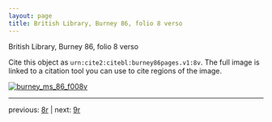 ```yaml
---
layout: page
title: British Library, Burney 86, folio 8 verso
---
```


British Library, Burney 86, folio 8 verso

Cite this object as `urn:cite2:citebl:burney86pages.v1:8v`.  The full image is linked to a citation tool you can use to cite regions of the image.

[![burney_ms_86_f008v](http://www.homermultitext.org/iipsrv?IIIF=/project/homer/pyramidal/deepzoom/citebl/burney86imgs/v1/burney_ms_86_f008v.tif/full/800,/0/default.jpg)](http://www.homermultitext.org/ict2/?urn=urn:cite2:citebl:burney86imgs.v1:burney_ms_86_f008v) 

---

previous:  [8r](../8r/) | next: [9r](../9r/)